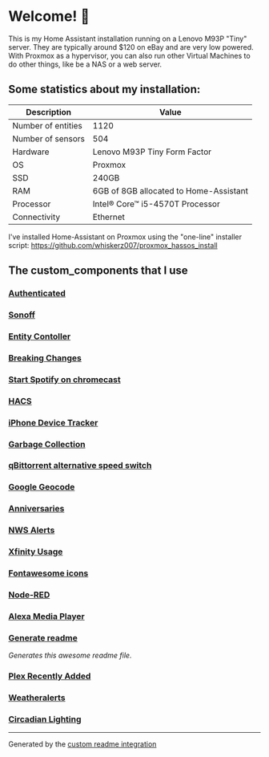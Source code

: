 # Welcome! 👋

This is my Home Assistant installation running on a Lenovo M93P "Tiny" server. They are typically around $120 on eBay and are very low powered. 
With Proxmox as a hypervisor, you can also run other Virtual Machines to do other things, like be a NAS or a web server. 

## Some statistics about my installation:

Description | Value
-- | --
Number of entities | 1120
Number of sensors | 504
Hardware | Lenovo M93P Tiny Form Factor
OS | Proxmox
SSD | 240GB
RAM | 6GB of 8GB allocated to Home-Assistant
Processor | Intel® Core™ i5-4570T Processor
Connectivity | Ethernet


I've installed Home-Assistant on Proxmox using the "one-line" installer script:
https://github.com/whiskerz007/proxmox_hassos_install


## The custom_components that I use

### [Authenticated](https://github.com/custom-components/authenticated)

### [Sonoff](https://github.com/AlexxIT/SonoffLAN)

### [Entity Contoller](https://github.com/danobot/entity-controller/blob/master/README.md)

### [Breaking Changes](https://github.com/custom-components/breaking_changes)

### [Start Spotify on chromecast](https://github.com/fondberg/spotcast)

### [HACS](https://hacs.xyz/docs/configuration/start)

### [iPhone Device Tracker](https://github.com/mudape/iphonedetect)

### [Garbage Collection](https://github.com/bruxy70/Garbage-Collection/)

### [qBittorrent alternative speed switch](https://github.com/JurajNyiri/HomeAssistant-qBitTorrentAlternativeSpeed)

### [Google Geocode](https://github.com/gregoryduckworth/GoogleGeocode-HASS)

### [Anniversaries](https://github.com/pinkywafer/Anniversaries)

### [NWS Alerts](https://github.com/finity69x2/nws_alerts/)

### [Xfinity Usage](https://github.com/robert-alfaro/xfinity-usage)

### [Fontawesome icons]()

### [Node-RED](https://github.com/zachowj/node-red)

### [Alexa Media Player](https://github.com/custom-components/alexa_media_player/wiki)

### [Generate readme](https://github.com/custom-components/readme)

_Generates this awesome readme file._

### [Plex Recently Added](https://github.com/custom-components/sensor.plex_recently_added)

### [Weatheralerts](https://github.com/custom-components/weatheralerts)

### [Circadian Lighting](https://github.com/claytonjn/hass-circadian_lighting)


***

Generated by the [custom readme integration](https://github.com/custom-components/readme)